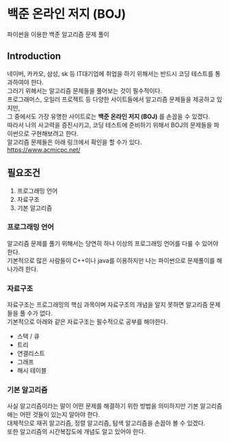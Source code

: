 # 백준 온라인 저지 (BOJ)
파이썬을 이용한 백준 알고리즘 문제 풀이

## Introduction
네이버, 카카오, 삼성, sk 등 IT대기업에 취업을 하기 위해서는 반드시 코딩 테스트를 통과하여야 한다.  
그러기 위해서는 알고리즘 문제들을 풀어보는 것이 필수적이다.  
프로그래머스, 오일러 프로젝트 등 다양한 사이트들에서 알고리즘 문제들을 제공하고 있지만,  
그 중에서도 가장 유명한 사이트로는 **백준 온라인 저지 (BOJ)** 를 손꼽을 수 있겠다.  
따라서 나의 사고력을 증진시키고, 코딩 테스트에 준비하기 위해서 BOJ의 문제들을 파이썬으로 구현해보려고 한다.  
알고리즘 문제들은 아래 링크에서 확인을 할 수가 있다.  
<https://www.acmicpc.net/>

## 필요조건
1. 프로그래밍 언어  
2. 자료구조  
3. 기본 알고리즘  

### 프로그래밍 언어
알고리즘 문제를 풀기 위해서는 당연히 하나 이상의 프로그래밍 언어를 다룰 수 있어야 한다.  
기본적으로 많은 사람들이 C++이나 java를 이용하지만 나는 파이썬으로 문제풀이를 해나가려 한다.

### 자료구조
자료구조는 프로그래밍의 핵심 과목이며 자료구조의 개념을 알지 못하면 알고리즘 문제들을 풀 수가 없다.  
기본적으로 아래와 같은 자료구조는 필수적으로 공부를 해야한다.  
- 스택 / 큐  
- 트리  
- 연결리스트  
- 그래프  
- 해시 테이블

### 기본 알고리즘
사실 알고리즘이라는 말이 어떤 문제를 해결하기 위한 방법을 의미하지만 기본 알고리즘에는 어떤 것들이 있는지 알아야 한다.  
대체적으로 재귀 알고리즘, 정렬 알고리즘, 탐색 알고리즘을 손꼽아 볼 수 있겠다.  
또한 알고리즘의 시간복잡도에 개념도 알고 있어야 한다.  
